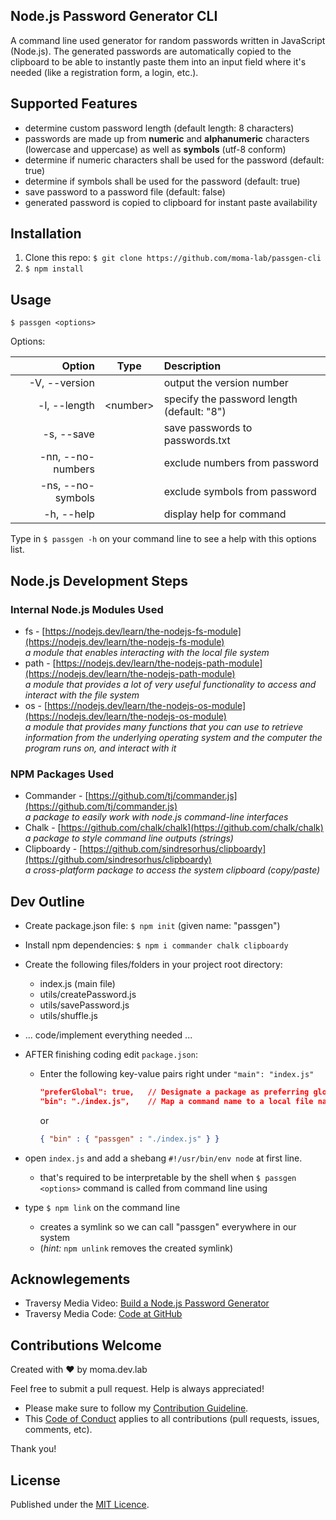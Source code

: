 ## Node.js Password Generator CLI

A command line used generator for random passwords written in JavaScript (Node.js). The generated passwords are automatically copied to the clipboard to be able to instantly paste them into an input field where it's needed (like a registration form, a login, etc.).

## Supported Features

* determine custom password length (default length: 8 characters)
* passwords are made up from **numeric** and **alphanumeric** characters (lowercase and uppercase) as well as **symbols** (utf-8 conform)
* determine if numeric characters shall be used for the password (default: true)
* determine if symbols shall be used for the password (default: true)
* save password to a password file (default: false)
* generated password is copied to clipboard for instant paste availability

## Installation

1. Clone this repo: `$ git clone https://github.com/moma-lab/passgen-cli`
2. `$ npm install`

## Usage

`$ passgen <options>`

Options:

|            Option |    Type    | Description                                |
| ----------------: | :--------: | :----------------------------------------- |
|     -V, --version |            | output the version number                  |
|      -l, --length | \<number\> | specify the password length (default: "8") |
|        -s, --save |            | save passwords to passwords.txt            |
| -nn, --no-numbers |            | exclude numbers from password              |
| -ns, --no-symbols |            | exclude symbols from password              |
|        -h, --help |            | display help for command                   |

Type in `$ passgen -h` on your command line to see a help with this options list.

## Node.js Development Steps
### Internal Node.js Modules Used

* fs - [https://nodejs.dev/learn/the-nodejs-fs-module](https://nodejs.dev/learn/the-nodejs-fs-module)<br />
  *a module that enables interacting with the local file system*
* path - [https://nodejs.dev/learn/the-nodejs-path-module](https://nodejs.dev/learn/the-nodejs-path-module)<br />
  *a module that provides a lot of very useful functionality to access and interact with the file system*
* os - [https://nodejs.dev/learn/the-nodejs-os-module](https://nodejs.dev/learn/the-nodejs-os-module)<br />
  *a module that provides many functions that you can use to retrieve information from the underlying operating system and the computer the program runs on, and interact with it*

### NPM Packages Used

* Commander - [https://github.com/tj/commander.js](https://github.com/tj/commander.js)<br />
  *a package to easily work with node.js command-line interfaces*
* Chalk - [https://github.com/chalk/chalk](https://github.com/chalk/chalk)<br />
  *a package to style command line outputs (strings)*
* Clipboardy - [https://github.com/sindresorhus/clipboardy](https://github.com/sindresorhus/clipboardy)<br />
  *a cross-platform package to access the system clipboard (copy/paste)*

## Dev Outline

* Create package.json file: `$ npm init` (given name: "passgen")
* Install npm dependencies: `$ npm i commander chalk clipboardy`
* Create the  following files/folders in your project root directory:
  * index.js (main file)
  * utils/createPassword.js
  * utils/savePassword.js
  * utils/shuffle.js

* ... code/implement everything needed ...

* AFTER finishing coding edit `package.json`:
  * Enter the following key-value pairs right under `"main": "index.js"`

    ```json
    "preferGlobal": true,   // Designate a package as preferring global installation
    "bin": "./index.js",    // Map a command name to a local file name (=install an executable into the PATH and create a symlink using "npm link")
    ```
    or
    ```json
    { "bin" : { "passgen" : "./index.js" } }
    ```

* open `index.js` and add a shebang `#!/usr/bin/env node` at first line.
  * that's required to be interpretable by the shell when `$ passgen <options>` command is called from command line using 

* type `$ npm link` on the command line
  * creates a symlink so we can call "passgen" everywhere in our system
  * (*hint:* `npm unlink` removes the created symlink)

## Acknowlegements

* Traversy Media Video: [Build a Node.js Password Generator](https://www.youtube.com/watch?v=3Xx83JAktXk)
* Traversy Media Code: [Code at GitHub](https://github.com/bradtraversy/passgen)

## Contributions Welcome

Created with ♥ by moma.dev.lab<br />

Feel free to submit a pull request. Help is always appreciated!

* Please make sure to follow my [Contribution Guideline](CONTRIBUTING.md). 
* This [Code of Conduct](CODE_OF_CONDUCT.md) applies to all contributions (pull requests, issues, comments, etc).

Thank you!

## License

Published under the [MIT Licence](LICENSE.md).